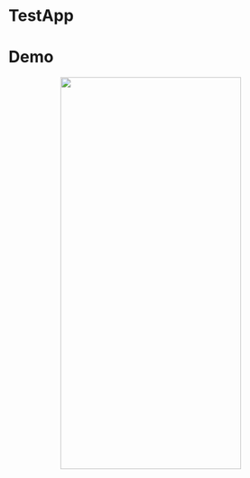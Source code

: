 # TestApp

# Demo
<div align=center>
<img width=320 height=694 src="https://github.com/Jok-ok/TestApp/blob/feature/products-collection-view-setup/preview.gif">
</div>
